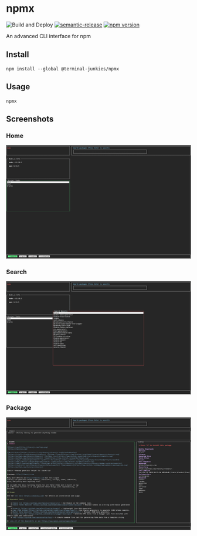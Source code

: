 # npmx

![Build and Deploy](https://github.com/terminal-junkies/npmx/workflows/Build%20and%20Deploy/badge.svg)
[![semantic-release](https://img.shields.io/badge/%20%20%F0%9F%93%A6%F0%9F%9A%80-semantic--release-e10079.svg)](https://github.com/semantic-release/semantic-release)
[![npm version](http://img.shields.io/npm/v/@terminal-junkies/npmx.svg?style=flat)](https://npmjs.org/package/@terminal-junkies/npmx "View this project on npm")

An advanced CLI interface for npm


## Install

```
npm install --global @terminal-junkies/npmx
```

## Usage

```
npmx
```

## Screenshots

### Home
![home page](screenshots/home.png)

### Search
![search page](screenshots/search.png)

### Package
![package page](screenshots/package.png)
